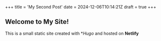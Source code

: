 +++
title = 'My Second Post'
date = 2024-12-06T10:14:21Z
draft = true
+++

## Welcome to My Site!

This is a small static site created with **Hugo* and hosted on **Netlify**

